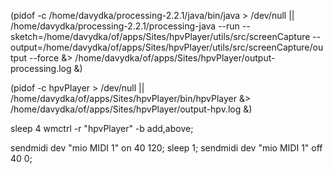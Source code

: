 (pidof -c /home/davydka/processing-2.2.1/java/bin/java > /dev/null || /home/davydka/processing-2.2.1/processing-java --run --sketch=/home/davydka/of/apps/Sites/hpvPlayer/utils/src/screenCapture --output=/home/davydka/of/apps/Sites/hpvPlayer/utils/src/screenCapture/output --force &> /home/davydka/of/apps/Sites/hpvPlayer/output-processing.log &)

(pidof -c hpvPlayer > /dev/null || /home/davydka/of/apps/Sites/hpvPlayer/bin/hpvPlayer &> /home/davydka/of/apps/Sites/hpvPlayer/output-hpv.log &)

sleep 4
wmctrl -r "hpvPlayer" -b add,above;


sendmidi dev "mio MIDI 1" on 40 120; sleep 1; sendmidi dev "mio MIDI 1" off 40 0;
